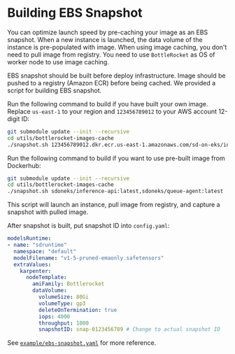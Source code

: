 # Building EBS Snapshot

You can optimize launch speed by pre-caching your image as an EBS snapshot. When a new instance is launched, the data volume of the instance is pre-populated with image. When using image caching, you don't need to pull image from registry. You need to use `BottleRocket` as OS of worker node to use image caching.

EBS snapshot should be built before deploy infrastructure. Image should be pushed to a registry (Amazon ECR) before being cached. We provided a script for building EBS snapshot.

Run the following command to build if you have built your own image. Replace `us-east-1` to your region and `123456789012` to your AWS account 12-digit ID:

```bash
git submodule update --init --recursive
cd utils/bottlerocket-images-cache
./snapshot.sh 123456789012.dkr.ecr.us-east-1.amazonaws.com/sd-on-eks/inference-api:latest,123456789012.dkr.ecr.us-east-1.amazonaws.com/sd-on-eks/queue-agent:latest
```

Run the following command to build if you want to use pre-built image from Dockerhub:

```bash
git submodule update --init --recursive
cd utils/bottlerocket-images-cache
./snapshot.sh sdoneks/inference-api:latest,sdoneks/queue-agent:latest
```

This script will launch an instance, pull image from registry, and capture a snapshot with pulled image.

After snapshot is built, put snapshot ID into `config.yaml`:

```yaml
modelsRuntime:
- name: "sdruntime"
  namespace: "default"
  modelFilename: "v1-5-pruned-emaonly.safetensors"
  extraValues:
    karpenter:
      nodeTemplate:
        amiFamily: Bottlerocket
        dataVolume:
          volumeSize: 80Gi
          volumeType: gp3
          deleteOnTermination: true
          iops: 4000
          throughput: 1000
          snapshotID: snap-0123456789 # Change to actual snapshot ID
```

See [`example/ebs-snapshot.yaml`](../examples/ebs-snapshot.yaml) for more reference.